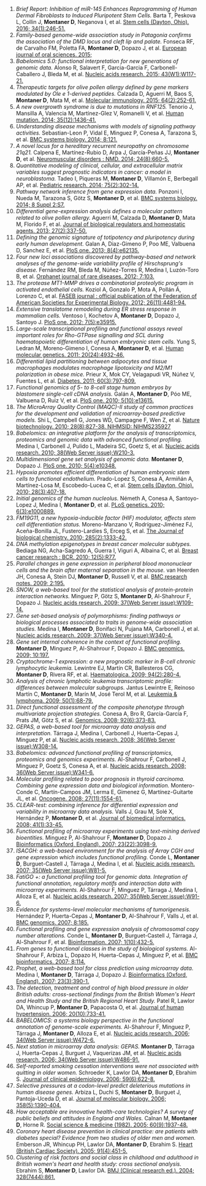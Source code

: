 1. _Brief Report: Inhibition of miR-145 Enhances Reprogramming of Human Dermal Fibroblasts to Induced Pluripotent Stem Cells._ Barta T, Peskova L, Collin J, **Montaner D**, Neganova I, et al. [Stem cells (Dayton, Ohio). 2016; 34(1):246-51.](http://www.ncbi.nlm.nih.gov//pubmed/26418476)
1. _Family-based genome-wide association study in Patagonia confirms the association of the DMD locus and cleft lip and palate._ Fonseca RF, de Carvalho FM, Poletta FA, **Montaner D**, Dopazo J, et al. [European journal of oral sciences. 2015; ](http://www.ncbi.nlm.nih.gov//pubmed/26331285)
1. _Babelomics 5.0: functional interpretation for new generations of genomic data._ Alonso R, Salavert F, Garcia-Garcia F, Carbonell-Caballero J, Bleda M, et al. [Nucleic acids research. 2015; 43(W1):W117-21.](http://www.ncbi.nlm.nih.gov//pubmed/25897133)
1. _Therapeutic targets for olive pollen allergy defined by gene markers modulated by Ole e 1-derived peptides._ Calzada D, Aguerri M, Baos S, **Montaner D**, Mata M, et al. [Molecular immunology. 2015; 64(2):252-61.](http://www.ncbi.nlm.nih.gov//pubmed/25553522)
1. _A new overgrowth syndrome is due to mutations in RNF125._ Tenorio J, Mansilla A, Valencia M, Martínez-Glez V, Romanelli V, et al. [Human mutation. 2014; 35(12):1436-41.](http://www.ncbi.nlm.nih.gov//pubmed/25196541)
1. _Understanding disease mechanisms with models of signaling pathway activities._ Sebastian-Leon P, Vidal E, Minguez P, Conesa A, Tarazona S, et al. [BMC systems biology. 2014; 8:121.](http://www.ncbi.nlm.nih.gov//pubmed/25344409)
1. _A novel locus for a hereditary recurrent neuropathy on chromosome 21q21._ Calpena E, Martínez-Rubio D, Arpa J, García-Peñas JJ, **Montaner D**, et al. [Neuromuscular disorders : NMD. 2014; 24(8):660-5.](http://www.ncbi.nlm.nih.gov//pubmed/24878226)
1. _Quantitative modeling of clinical, cellular, and extracellular matrix variables suggest prognostic indicators in cancer: a model in neuroblastoma._ Tadeo I, Piqueras M, **Montaner D**, Villamón E, Berbegall AP, et al. [Pediatric research. 2014; 75(2):302-14.](http://www.ncbi.nlm.nih.gov//pubmed/24216542)
1. _Pathway network inference from gene expression data._ Ponzoni I, Nueda M, Tarazona S, Götz S, **Montaner D**, et al. [BMC systems biology. 2014; 8 Suppl 2:S7.](http://www.ncbi.nlm.nih.gov//pubmed/25032889)
1. _Differential gene-expression analysis defines a molecular pattern related to olive pollen allergy._ Aguerri M, Calzada D, **Montaner D**, Mata M, Florido F, et al. [Journal of biological regulators and homeostatic agents. 2013; 27(2):337-50.](http://www.ncbi.nlm.nih.gov//pubmed/23830385)
1. _Defining the genomic signature of totipotency and pluripotency during early human development._ Galan A, Diaz-Gimeno P, Poo ME, Valbuena D, Sanchez E, et al. [PloS one. 2013; 8(4):e62135.](http://www.ncbi.nlm.nih.gov//pubmed/23614026)
1. _Four new loci associations discovered by pathway-based and network analyses of the genome-wide variability profile of Hirschsprung's disease._ Fernández RM, Bleda M, Núñez-Torres R, Medina I, Luzón-Toro B, et al. [Orphanet journal of rare diseases. 2012; 7:103.](http://www.ncbi.nlm.nih.gov//pubmed/23270508)
1. _The protease MT1-MMP drives a combinatorial proteolytic program in activated endothelial cells._ Koziol A, Gonzalo P, Mota A, Pollán Á, Lorenzo C, et al. [FASEB journal : official publication of the Federation of American Societies for Experimental Biology. 2012; 26(11):4481-94.](http://www.ncbi.nlm.nih.gov//pubmed/22859368)
1. _Extensive translatome remodeling during ER stress response in mammalian cells._ Ventoso I, Kochetov A, **Montaner D**, Dopazo J, Santoyo J. [PloS one. 2012; 7(5):e35915.](http://www.ncbi.nlm.nih.gov//pubmed/22574127)
1. _Large-scale transcriptional profiling and functional assays reveal important roles for Rho-GTPase signalling and SCL during haematopoietic differentiation of human embryonic stem cells._ Yung S, Ledran M, Moreno-Gimeno I, Conesa A, **Montaner D**, et al. [Human molecular genetics. 2011; 20(24):4932-46.](http://www.ncbi.nlm.nih.gov//pubmed/21937587)
1. _Differential lipid partitioning between adipocytes and tissue macrophages modulates macrophage lipotoxicity and M2/M1 polarization in obese mice._ Prieur X, Mok CY, Velagapudi VR, Núñez V, Fuentes L, et al. [Diabetes. 2011; 60(3):797-809.](http://www.ncbi.nlm.nih.gov//pubmed/21266330)
1. _Functional genomics of 5- to 8-cell stage human embryos by blastomere single-cell cDNA analysis._ Galán A, **Montaner D**, Póo ME, Valbuena D, Ruiz V, et al. [PloS one. 2010; 5(10):e13615.](http://www.ncbi.nlm.nih.gov//pubmed/21049019)
1. _The MicroArray Quality Control (MAQC)-II study of common practices for the development and validation of microarray-based predictive models._ Shi L, Campbell G, Jones WD, Campagne F, Wen Z, et al. [Nature biotechnology. 2010; 28(8):827-38. NIHMSID: NIHMS235927](http://www.ncbi.nlm.nih.gov//pubmed/20676074)
1. _Babelomics: an integrative platform for the analysis of transcriptomics, proteomics and genomic data with advanced functional profiling._ Medina I, Carbonell J, Pulido L, Madeira SC, Goetz S, et al. [Nucleic acids research. 2010; 38(Web Server issue):W210-3.](http://www.ncbi.nlm.nih.gov//pubmed/20478823)
1. _Multidimensional gene set analysis of genomic data._ **Montaner D**, Dopazo J. [PloS one. 2010; 5(4):e10348.](http://www.ncbi.nlm.nih.gov//pubmed/20436964)
1. _Hypoxia promotes efficient differentiation of human embryonic stem cells to functional endothelium._ Prado-Lopez S, Conesa A, Armiñán A, Martínez-Losa M, Escobedo-Lucea C, et al. [Stem cells (Dayton, Ohio). 2010; 28(3):407-18.](http://www.ncbi.nlm.nih.gov//pubmed/20049902)
1. _Initial genomics of the human nucleolus._ Németh A, Conesa A, Santoyo-Lopez J, Medina I, **Montaner D**, et al. [PLoS genetics. 2010; 6(3):e1000889.](http://www.ncbi.nlm.nih.gov//pubmed/20361057)
1. _FM19G11, a new hypoxia-inducible factor (HIF) modulator, affects stem cell differentiation status._ Moreno-Manzano V, Rodríguez-Jiménez FJ, Aceña-Bonilla JL, Fustero-Lardíes S, Erceg S, et al. [The Journal of biological chemistry. 2010; 285(2):1333-42.](http://www.ncbi.nlm.nih.gov//pubmed/19897487)
1. _DNA methylation epigenotypes in breast cancer molecular subtypes._ Bediaga NG, Acha-Sagredo A, Guerra I, Viguri A, Albaina C, et al. [Breast cancer research : BCR. 2010; 12(5):R77.](http://www.ncbi.nlm.nih.gov//pubmed/20920229)
1. _Parallel changes in gene expression in peripheral blood mononuclear cells and the brain after maternal separation in the mouse._ van Heerden JH, Conesa A, Stein DJ, **Montaner D**, Russell V, et al. [BMC research notes. 2009; 2:195.](http://www.ncbi.nlm.nih.gov//pubmed/19781058)
1. _SNOW, a web-based tool for the statistical analysis of protein-protein interaction networks._ Minguez P, Götz S, **Montaner D**, Al-Shahrour F, Dopazo J. [Nucleic acids research. 2009; 37(Web Server issue):W109-14.](http://www.ncbi.nlm.nih.gov//pubmed/19454602)
1. _Gene set-based analysis of polymorphisms: finding pathways or biological processes associated to traits in genome-wide association studies._ Medina I, **Montaner D**, Bonifaci N, Pujana MA, Carbonell J, et al. [Nucleic acids research. 2009; 37(Web Server issue):W340-4.](http://www.ncbi.nlm.nih.gov//pubmed/19502494)
1. _Gene set internal coherence in the context of functional profiling._ **Montaner D**, Minguez P, Al-Shahrour F, Dopazo J. [BMC genomics. 2009; 10:197.](http://www.ncbi.nlm.nih.gov//pubmed/19397819)
1. _Cryptochrome-1 expression: a new prognostic marker in B-cell chronic lymphocytic leukemia._ Lewintre EJ, Martín CR, Ballesteros CG, **Montaner D**, Rivera RF, et al. [Haematologica. 2009; 94(2):280-4.](http://www.ncbi.nlm.nih.gov//pubmed/19181792)
1. _Analysis of chronic lymphotic leukemia transcriptomic profile: differences between molecular subgroups._ Jantus Lewintre E, Reinoso Martín C, **Montaner D**, Marín M, José Terol M, et al. [Leukemia & lymphoma. 2009; 50(1):68-79.](http://www.ncbi.nlm.nih.gov//pubmed/19127482)
1. _Direct functional assessment of the composite phenotype through multivariate projection strategies._ Conesa A, Bro R, García-García F, Prats JM, Götz S, et al. [Genomics. 2008; 92(6):373-83.](http://www.ncbi.nlm.nih.gov//pubmed/18652888)
1. _GEPAS, a web-based tool for microarray data analysis and interpretation._ Tárraga J, Medina I, Carbonell J, Huerta-Cepas J, Minguez P, et al. [Nucleic acids research. 2008; 36(Web Server issue):W308-14.](http://www.ncbi.nlm.nih.gov//pubmed/18508806)
1. _Babelomics: advanced functional profiling of transcriptomics, proteomics and genomics experiments._ Al-Shahrour F, Carbonell J, Minguez P, Goetz S, Conesa A, et al. [Nucleic acids research. 2008; 36(Web Server issue):W341-6.](http://www.ncbi.nlm.nih.gov//pubmed/18515841)
1. _Molecular profiling related to poor prognosis in thyroid carcinoma. Combining gene expression data and biological information._ Montero-Conde C, Martín-Campos JM, Lerma E, Gimenez G, Martínez-Guitarte JL, et al. [Oncogene. 2008; 27(11):1554-61.](http://www.ncbi.nlm.nih.gov//pubmed/17873908)
1. _CLEAR-test: combining inference for differential expression and variability in microarray data analysis._ Valls J, Grau M, Solé X, Hernández P, **Montaner D**, et al. [Journal of biomedical informatics. 2008; 41(1):33-45.](http://www.ncbi.nlm.nih.gov//pubmed/17597009)
1. _Functional profiling of microarray experiments using text-mining derived bioentities._ Minguez P, Al-Shahrour F, **Montaner D**, Dopazo J. [Bioinformatics (Oxford, England). 2007; 23(22):3098-9.](http://www.ncbi.nlm.nih.gov//pubmed/17855415)
1. _ISACGH: a web-based environment for the analysis of Array CGH and gene expression which includes functional profiling._ Conde L, **Montaner D**, Burguet-Castell J, Tárraga J, Medina I, et al. [Nucleic acids research. 2007; 35(Web Server issue):W81-5.](http://www.ncbi.nlm.nih.gov//pubmed/17468499)
1. _FatiGO +: a functional profiling tool for genomic data. Integration of functional annotation, regulatory motifs and interaction data with microarray experiments._ Al-Shahrour F, Minguez P, Tárraga J, Medina I, Alloza E, et al. [Nucleic acids research. 2007; 35(Web Server issue):W91-6.](http://www.ncbi.nlm.nih.gov//pubmed/17478504)
1. _Evidence for systems-level molecular mechanisms of tumorigenesis._ Hernández P, Huerta-Cepas J, **Montaner D**, Al-Shahrour F, Valls J, et al. [BMC genomics. 2007; 8:185.](http://www.ncbi.nlm.nih.gov//pubmed/17584915)
1. _Functional profiling and gene expression analysis of chromosomal copy number alterations._ Conde L, **Montaner D**, Burguet-Castell J, Tárraga J, Al-Shahrour F, et al. [Bioinformation. 2007; 1(10):432-5.](http://www.ncbi.nlm.nih.gov//pubmed/17597935)
1. _From genes to functional classes in the study of biological systems._ Al-Shahrour F, Arbiza L, Dopazo H, Huerta-Cepas J, Mínguez P, et al. [BMC bioinformatics. 2007; 8:114.](http://www.ncbi.nlm.nih.gov//pubmed/17407596)
1. _Prophet, a web-based tool for class prediction using microarray data._ Medina I, **Montaner D**, Tárraga J, Dopazo J. [Bioinformatics (Oxford, England). 2007; 23(3):390-1.](http://www.ncbi.nlm.nih.gov//pubmed/17138587)
1. _The detection, treatment and control of high blood pressure in older British adults: cross-sectional findings from the British Women's Heart and Health Study and the British Regional Heart Study._ Patel R, Lawlor DA, Whincup P, **Montaner D**, Papacosta O, et al. [Journal of human hypertension. 2006; 20(10):733-41.](http://www.ncbi.nlm.nih.gov//pubmed/16855626)
1. _BABELOMICS: a systems biology perspective in the functional annotation of genome-scale experiments._ Al-Shahrour F, Minguez P, Tárraga J, **Montaner D**, Alloza E, et al. [Nucleic acids research. 2006; 34(Web Server issue):W472-6.](http://www.ncbi.nlm.nih.gov//pubmed/16845052)
1. _Next station in microarray data analysis: GEPAS._ **Montaner D**, Tárraga J, Huerta-Cepas J, Burguet J, Vaquerizas JM, et al. [Nucleic acids research. 2006; 34(Web Server issue):W486-91.](http://www.ncbi.nlm.nih.gov//pubmed/16845056)
1. _Self-reported smoking cessation interventions were not associated with quitting in older women._ Schroeder K, Lawlor DA, **Montaner D**, Ebrahim S. [Journal of clinical epidemiology. 2006; 59(6):622-8.](http://www.ncbi.nlm.nih.gov//pubmed/16713525)
1. _Selective pressures at a codon-level predict deleterious mutations in human disease genes._ Arbiza L, Duchi S, **Montaner D**, Burguet J, Pantoja-Uceda D, et al. [Journal of molecular biology. 2006; 358(5):1390-404.](http://www.ncbi.nlm.nih.gov//pubmed/16584746)
1. _How acceptable are innovative health-care technologies? A survey of public beliefs and attitudes in England and Wales._ Calnan M, **Montaner D**, Horne R. [Social science & medicine (1982). 2005; 60(9):1937-48.](http://www.ncbi.nlm.nih.gov//pubmed/15743645)
1. _Coronary heart disease prevention in clinical practice: are patients with diabetes special? Evidence from two studies of older men and women._ Emberson JR, Whincup PH, Lawlor DA, **Montaner D**, Ebrahim S. [Heart (British Cardiac Society). 2005; 91(4):451-5.](http://www.ncbi.nlm.nih.gov//pubmed/15772196)
1. _Clustering of risk factors and social class in childhood and adulthood in British women's heart and health study: cross sectional analysis._ Ebrahim S, **Montaner D**, Lawlor DA. [BMJ (Clinical research ed.). 2004; 328(7444):861.](http://www.ncbi.nlm.nih.gov//pubmed/15006898)

